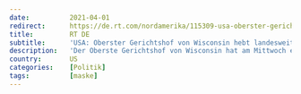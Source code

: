 ```yaml
---
date:          2021-04-01
redirect:      https://de.rt.com/nordamerika/115309-usa-oberster-gerichtshof-von-wisconsin/
title:         RT DE
subtitle:      'USA: Oberster Gerichtshof von Wisconsin hebt landesweite Maskenpflicht auf'
description:   'Der Oberste Gerichtshof von Wisconsin hat am Mittwoch entschieden, dass Gouverneur Tony Evers als Reaktion auf die Pandemie mehrere Notstandsgesetze im Bereich der öffentlichen Gesundheit rechtswidrig erlassen hat. Auch die Maskenpflicht verliert damit ihre Gültigkeit.'
country:       US
categories:    [Politik]
tags:          [maske]
---
```

